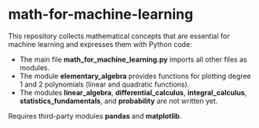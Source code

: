 # math-for-machine-learning

This repository collects mathematical concepts that are essential for machine learning and expresses them with Python code:
- The main file **math_for_machine_learning.py** imports all other files as modules.
- The module **elementary_algebra** provides functions for plotting degree 1 and 2 polynomials (linear and quadratic functions).
- The modules **linear_algebra**, **differential_calculus**, **integral_calculus**, **statistics_fundamentals**, and **probability** are not written yet.

Requires third-party modules **pandas** and **matplotlib**.
